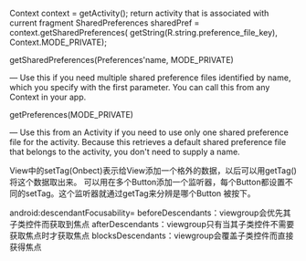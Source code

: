 Context context = getActivity(); return activity that is associated with current fragment
SharedPreferences sharedPref = context.getSharedPreferences(
        getString(R.string.preference_file_key), Context.MODE_PRIVATE);

getSharedPreferences(Preferences'name, MODE_PRIVATE) 

— Use this if you need multiple shared preference files identified by name, which you specify with the first parameter. You can call this from any Context in your app.

getPreferences(MODE_PRIVATE) 

— Use this from an Activity if you need to use only one shared preference file for the activity. Because this retrieves a default shared preference file that belongs to the activity, you don't need to supply a name.

View中的setTag(Onbect)表示给View添加一个格外的数据，以后可以用getTag()将这个数据取出来。
可以用在多个Button添加一个监听器，每个Button都设置不同的setTag。这个监听器就通过getTag来分辨是哪个Button 被按下。

android:descendantFocusability=
beforeDescendants：viewgroup会优先其子类控件而获取到焦点
afterDescendants：viewgroup只有当其子类控件不需要获取焦点时才获取焦点
blocksDescendants：viewgroup会覆盖子类控件而直接获得焦点
